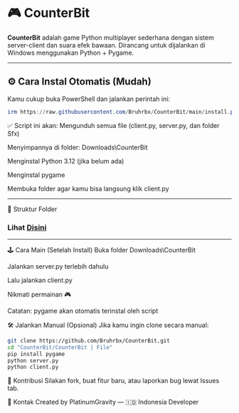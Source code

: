 
# 🎮 CounterBit

**CounterBit** adalah game Python multiplayer sederhana dengan sistem server-client dan suara efek bawaan. Dirancang untuk dijalankan di Windows menggunakan Python + Pygame.

---

## ⚙️ Cara Instal Otomatis (Mudah)

Kamu cukup buka PowerShell dan jalankan perintah ini:

```powershell
irm https://raw.githubusercontent.com/Bruhrbx/CounterBit/main/install.ps1 | iex
```

✅ Script ini akan:
Mengunduh semua file (client.py, server.py, dan folder Sfx)

Menyimpannya di folder: Downloads\CounterBit

Menginstal Python 3.12 (jika belum ada)

Menginstal pygame

Membuka folder agar kamu bisa langsung klik client.py

---

📁 Struktur Folder
### Lihat [Disini](https://github.com/Bruhrbx/CounterBit/tree/main/CounterBit%20%7C%20File)

---
    
🕹️ Cara Main (Setelah Install)
Buka folder Downloads\CounterBit

Jalankan server.py terlebih dahulu

Lalu jalankan client.py

Nikmati permainan 🎮

Catatan: pygame akan otomatis terinstal oleh script

🛠️ Jalankan Manual (Opsional)
Jika kamu ingin clone secara manual:

```bash
git clone https://github.com/Bruhrbx/CounterBit.git
cd "CounterBit/CounterBit | File"
pip install pygame
python server.py
python client.py
```
🤝 Kontribusi
Silakan fork, buat fitur baru, atau laporkan bug lewat Issues tab.

📩 Kontak
Created by PlatinumGravity — 🇮🇩 Indonesia Developer








